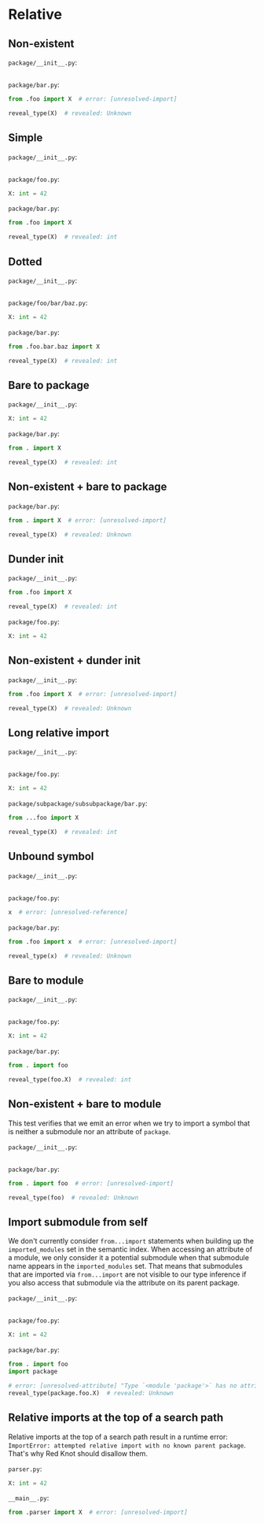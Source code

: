 # Relative

## Non-existent

`package/__init__.py`:

```py
```

`package/bar.py`:

```py
from .foo import X  # error: [unresolved-import]

reveal_type(X)  # revealed: Unknown
```

## Simple

`package/__init__.py`:

```py
```

`package/foo.py`:

```py
X: int = 42
```

`package/bar.py`:

```py
from .foo import X

reveal_type(X)  # revealed: int
```

## Dotted

`package/__init__.py`:

```py
```

`package/foo/bar/baz.py`:

```py
X: int = 42
```

`package/bar.py`:

```py
from .foo.bar.baz import X

reveal_type(X)  # revealed: int
```

## Bare to package

`package/__init__.py`:

```py
X: int = 42
```

`package/bar.py`:

```py
from . import X

reveal_type(X)  # revealed: int
```

## Non-existent + bare to package

`package/bar.py`:

```py
from . import X  # error: [unresolved-import]

reveal_type(X)  # revealed: Unknown
```

## Dunder init

`package/__init__.py`:

```py
from .foo import X

reveal_type(X)  # revealed: int
```

`package/foo.py`:

```py
X: int = 42
```

## Non-existent + dunder init

`package/__init__.py`:

```py
from .foo import X  # error: [unresolved-import]

reveal_type(X)  # revealed: Unknown
```

## Long relative import

`package/__init__.py`:

```py
```

`package/foo.py`:

```py
X: int = 42
```

`package/subpackage/subsubpackage/bar.py`:

```py
from ...foo import X

reveal_type(X)  # revealed: int
```

## Unbound symbol

`package/__init__.py`:

```py
```

`package/foo.py`:

```py
x  # error: [unresolved-reference]
```

`package/bar.py`:

```py
from .foo import x  # error: [unresolved-import]

reveal_type(x)  # revealed: Unknown
```

## Bare to module

`package/__init__.py`:

```py
```

`package/foo.py`:

```py
X: int = 42
```

`package/bar.py`:

```py
from . import foo

reveal_type(foo.X)  # revealed: int
```

## Non-existent + bare to module

This test verifies that we emit an error when we try to import a symbol that is neither a submodule
nor an attribute of `package`.

`package/__init__.py`:

```py
```

`package/bar.py`:

```py
from . import foo  # error: [unresolved-import]

reveal_type(foo)  # revealed: Unknown
```

## Import submodule from self

We don't currently consider `from...import` statements when building up the `imported_modules` set
in the semantic index. When accessing an attribute of a module, we only consider it a potential
submodule when that submodule name appears in the `imported_modules` set. That means that submodules
that are imported via `from...import` are not visible to our type inference if you also access that
submodule via the attribute on its parent package.

`package/__init__.py`:

```py
```

`package/foo.py`:

```py
X: int = 42
```

`package/bar.py`:

```py
from . import foo
import package

# error: [unresolved-attribute] "Type `<module 'package'>` has no attribute `foo`"
reveal_type(package.foo.X)  # revealed: Unknown
```

## Relative imports at the top of a search path

Relative imports at the top of a search path result in a runtime error:
`ImportError: attempted relative import with no known parent package`. That's why Red Knot should
disallow them.

`parser.py`:

```py
X: int = 42
```

`__main__.py`:

```py
from .parser import X  # error: [unresolved-import]
```
